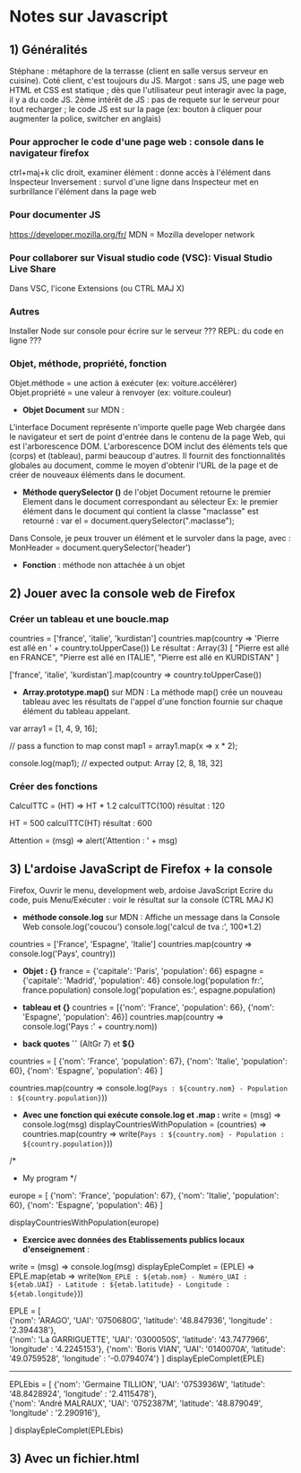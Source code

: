 # Notes sur Javascript

## 1) Généralités


Stéphane : métaphore de la terrasse (client en salle versus serveur en cuisine). Coté client, c'est toujours du JS.
Margot : sans JS, une page web HTML et CSS est statique ; dès que l'utilisateur peut interagir avec la page, il y a du code JS.
2ème intérêt de JS : pas de requete sur le serveur pour tout recharger ; le code JS est sur la page (ex: bouton à cliquer pour augmenter la police, switcher en anglais)

### Pour approcher le code d'une page web : console dans le navigateur firefox

ctrl+maj+k
clic droit, examiner élément : donne accès à l'élément dans Inspecteur
Inversement : survol d'une ligne dans Inspecteur met en surbrillance l'élément dans la page web

### Pour documenter JS
https://developer.mozilla.org/fr/
MDN = Mozilla developer network

### Pour collaborer sur Visual studio code (VSC): Visual Studio Live Share
Dans VSC, l'icone Extensions (ou CTRL MAJ X)

### Autres 
Installer Node sur console pour écrire sur le serveur ???
REPL: du code en ligne ???

### Objet, méthode, propriété, fonction

Objet.méthode = une action à exécuter (ex: voiture.accélérer)
Objet.propriété = une valeur à renvoyer (ex: voiture.couleur)

- __Objet Document__ sur MDN :

L'interface Document représente n'importe quelle page Web chargée dans le navigateur et sert de point d'entrée dans le contenu de la page Web, qui est l'arborescence DOM. L'arborescence DOM inclut des éléments tels que <body> (corps) et <table> (tableau), parmi beaucoup d'autres. Il fournit des fonctionnalités globales au document, comme le moyen d'obtenir l'URL de la page et de créer de nouveaux éléments dans le document.

- __Méthode querySelector ()__ de l'objet Document retourne le premier Element dans le document correspondant au sélecteur 
Ex: le premier élément dans le document qui contient la classe "maclasse" est retourné :
var el = document.querySelector(".maclasse");

Dans Console, je peux trouver un élément et le survoler dans la page, avec :
MonHeader = document.querySelector('header')

- __Fonction__ : méthode non attachée à un objet

## 2) Jouer avec la console web de Firefox

### Créer un tableau et une boucle.map

countries = ['france', 'italie', 'kurdistan']
countries.map(country => 'Pierre est allé en ' + country.toUpperCase())
Le résultat : Array(3) [ "Pierre est allé en FRANCE", "Pierre est allé en ITALIE", "Pierre est allé en KURDISTAN" ]

['france', 'italie', 'kurdistan'].map(country => country.toUpperCase())

- __Array.prototype.map()__ sur MDN :
La méthode map() crée un nouveau tableau avec les résultats de l'appel d'une fonction fournie sur chaque élément du tableau appelant.

var array1 = [1, 4, 9, 16];

// pass a function to map
const map1 = array1.map(x => x * 2);

console.log(map1);
// expected output: Array [2, 8, 18, 32]


### Créer des fonctions
CalculTTC = (HT) => HT * 1.2
calculTTC(100) 	      résultat : 	120

HT = 500
calculTTC(HT)		résultat :		600	

Attention = (msg) => alert('Attention : ' + msg)

## 3) L'ardoise JavaScript de Firefox + la console

Firefox, Ouvrir le menu, development web, ardoise JavaScript
Ecrire du code, puis Menu/Exécuter : voir le résultat sur la console (CTRL MAJ K)

- __méthode console.log__ sur MDN : Affiche un message dans la Console Web
console.log('coucou')
console.log('calcul de tva :', 100*1.2)

countries = ['France', 'Espagne', 'Italie']
countries.map(country => console.log('Pays', country))

- __Objet : {}__
france = {'capitale': 'Paris', 'population': 66}
espagne = {'capitale': 'Madrid', 'population': 46}
console.log('population fr:', france.population)
console.log('population es:', espagne.population)

- __tableau et {}__
countries = [{'nom': 'France', 'population': 66}, {'nom': 'Espagne', 'population': 46}]
countries.map(country => console.log('Pays :' + country.nom))

- __back quotes ``__ (AltGr 7) et __${}__

countries = [
 {'nom': 'France', 'population': 67},
 {'nom': 'Italie', 'population': 60},
 {'nom': 'Espagne', 'population': 46}
]

countries.map(country => console.log(`Pays : ${country.nom} - Population : ${country.population}`))

- __Avec une fonction qui exécute console.log et .map :__
write = (msg) => console.log(msg)
displayCountriesWithPopulation = (countries) => countries.map(country => write(`Pays : ${country.nom} - Population : ${country.population}`))

/*
* My program 
*/

europe = [
 {'nom': 'France', 'population': 67},
 {'nom': 'Italie', 'population': 60},
 {'nom': 'Espagne', 'population': 46}
]

displayCountriesWithPopulation(europe)

- __Exercice avec données des Etablissements publics locaux d'enseignement__ :

write = (msg) => console.log(msg)
displayEpleComplet = (EPLE) => EPLE.map(etab => write(`Nom_EPLE : ${etab.nom} - Numéro_UAI : ${etab.UAI} - Latitude : ${etab.latitude} - Longitude : ${etab.longitude}`))

EPLE = [  
 {'nom': 'ARAGO', 'UAI': '0750680G', 'latitude': '48.847936', 'longitude' : '2.394438'},    
 {'nom': 'La GARRIGUETTE', 'UAI': '0300050S', 'latitude': '43.7477966', 'longitude' : '4.2245153'},
 {'nom': 'Boris VIAN', 'UAI': '0140070A', 'latitude': '49.0759528', 'longitude' : '-0.0794074'}
 ]
displayEpleComplet(EPLE)

--------------------------------
EPLEbis = [
 {'nom': 'Germaine TILLION', 'UAI': '0753936W', 'latitude': '48.8428924', 'longitude' : '2.4115478'},    
 {'nom': 'André MALRAUX', 'UAI': '0752387M', 'latitude': '48.879049', 'longitude' : '2.290916'},

 ]
displayEpleComplet(EPLEbis)

## 3) Avec un fichier.html
